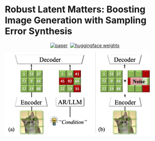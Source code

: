# Robust Latent Matters: Boosting Image Generation with Sampling Error Synthesis

<div align="center">

[![paper](https://img.shields.io/badge/arXiv%20paper-2503.08354-b31b1b.svg)](https://arxiv.org/pdf/2503.08354)&nbsp;
[![huggingface weights](https://img.shields.io/badge/%F0%9F%A4%97%20Weights-yellow)]()&nbsp;

</div>

<p>
<img src="assets/robust-teaser.png" alt="teaser" width=90% height=90%>
</p>